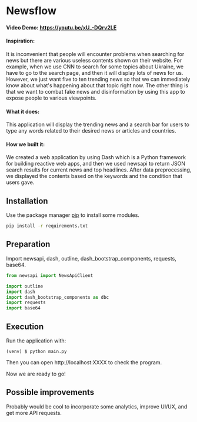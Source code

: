 # Newsflow
#### Video Demo:  <https://youtu.be/xU_-DQrv2LE>
#### Inspiration:
It is inconvenient that people will encounter problems when searching for news but there are various useless contents shown on their website. For example, when we use CNN to search for some topics about Ukraine, we have to go to the search page, and then it will display lots of news for us. However, we just want five to ten trending news so that we can immediately know about what's happening about that topic right now. The other thing is that we want to combat fake news and disinformation by using this app to expose people to various viewpoints.

#### What it does:
This application will display the trending news and a search bar for users to type any words related to their desired news or articles and countries.

#### How we built it:
We created a web application by using Dash which is a Python framework for building reactive web apps, and then we used newsapi to return JSON search results for current news and top headlines. After data preprocessing, we displayed the contents based on the keywords and the condition that users gave.


## Installation
Use the package manager [pip](https://pip.pypa.io/en/stable/) to install some modules.

```bash
pip install -r requirements.txt
```

## Preparation
Import newsapi, dash, outline, dash_bootstrap_components, requests, base64.

```python
from newsapi import NewsApiClient

import outline
import dash
import dash_bootstrap_components as dbc
import requests
import base64
```

## Execution
Run the application with:
```
(venv) $ python main.py
```

Then you can open http://localhost:XXXX to check the program.

Now we are ready to go!

## Possible improvements
Probably would be cool to incorporate some analytics, improve UI/UX, and get more API requests.
